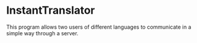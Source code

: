 # InstantTranslator
This program allows two users of different languages ​​to communicate in a simple way through a server.
